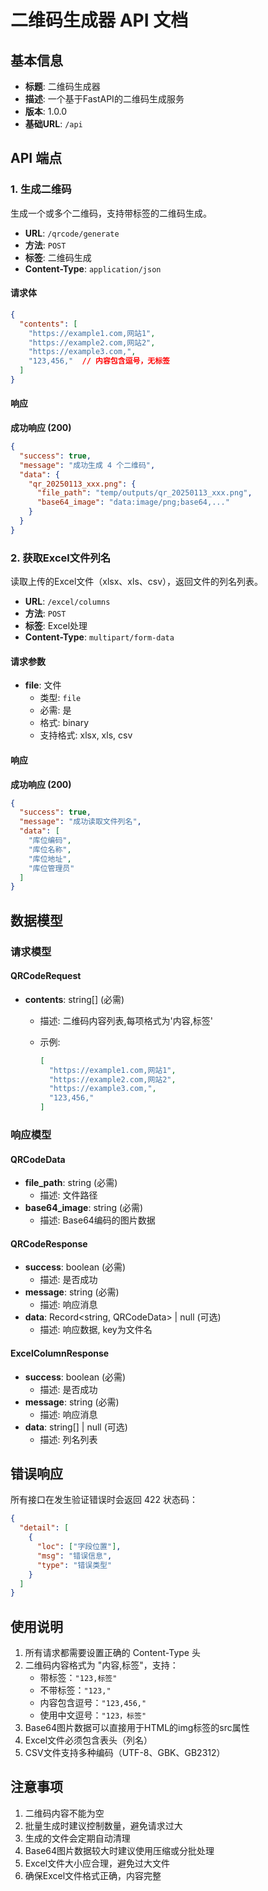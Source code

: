 # 二维码生成器 API 文档

## 基本信息

- **标题**: 二维码生成器
- **描述**: 一个基于FastAPI的二维码生成服务
- **版本**: 1.0.0
- **基础URL**: `/api`

## API 端点

### 1. 生成二维码

生成一个或多个二维码，支持带标签的二维码生成。

- **URL**: `/qrcode/generate`
- **方法**: `POST`
- **标签**: 二维码生成
- **Content-Type**: `application/json`

#### 请求体

```json
{
  "contents": [
    "https://example1.com,网站1",
    "https://example2.com,网站2",
    "https://example3.com,",
    "123,456,"  // 内容包含逗号，无标签
  ]
}
```

#### 响应

**成功响应 (200)**

```json
{
  "success": true,
  "message": "成功生成 4 个二维码",
  "data": {
    "qr_20250113_xxx.png": {
      "file_path": "temp/outputs/qr_20250113_xxx.png",
      "base64_image": "data:image/png;base64,..."
    }
  }
}
```

### 2. 获取Excel文件列名

读取上传的Excel文件（xlsx、xls、csv），返回文件的列名列表。

- **URL**: `/excel/columns`
- **方法**: `POST`
- **标签**: Excel处理
- **Content-Type**: `multipart/form-data`

#### 请求参数

- **file**: 文件
  - 类型: `file`
  - 必需: 是
  - 格式: binary
  - 支持格式: xlsx, xls, csv

#### 响应

**成功响应 (200)**

```json
{
  "success": true,
  "message": "成功读取文件列名",
  "data": [
    "库位编码",
    "库位名称",
    "库位地址",
    "库位管理员"
  ]
}
```

## 数据模型

### 请求模型

#### QRCodeRequest

- **contents**: string[] (必需)
  - 描述: 二维码内容列表,每项格式为'内容,标签'
  - 示例:

    ```json
    [
      "https://example1.com,网站1",
      "https://example2.com,网站2",
      "https://example3.com,",
      "123,456,"
    ]
    ```

### 响应模型

#### QRCodeData

- **file_path**: string (必需)
  - 描述: 文件路径
- **base64_image**: string (必需)
  - 描述: Base64编码的图片数据

#### QRCodeResponse

- **success**: boolean (必需)
  - 描述: 是否成功
- **message**: string (必需)
  - 描述: 响应消息
- **data**: Record<string, QRCodeData> | null (可选)
  - 描述: 响应数据, key为文件名

#### ExcelColumnResponse

- **success**: boolean (必需)
  - 描述: 是否成功
- **message**: string (必需)
  - 描述: 响应消息
- **data**: string[] | null (可选)
  - 描述: 列名列表

## 错误响应

所有接口在发生验证错误时会返回 422 状态码：

```json
{
  "detail": [
    {
      "loc": ["字段位置"],
      "msg": "错误信息",
      "type": "错误类型"
    }
  ]
}
```

## 使用说明

1. 所有请求都需要设置正确的 Content-Type 头
2. 二维码内容格式为 "内容,标签"，支持：
   - 带标签：`"123,标签"`
   - 不带标签：`"123,"`
   - 内容包含逗号：`"123,456,"`
   - 使用中文逗号：`"123，标签"`
3. Base64图片数据可以直接用于HTML的img标签的src属性
4. Excel文件必须包含表头（列名）
5. CSV文件支持多种编码（UTF-8、GBK、GB2312）

## 注意事项

1. 二维码内容不能为空
2. 批量生成时建议控制数量，避免请求过大
3. 生成的文件会定期自动清理
4. Base64图片数据较大时建议使用压缩或分批处理
5. Excel文件大小应合理，避免过大文件
6. 确保Excel文件格式正确，内容完整
